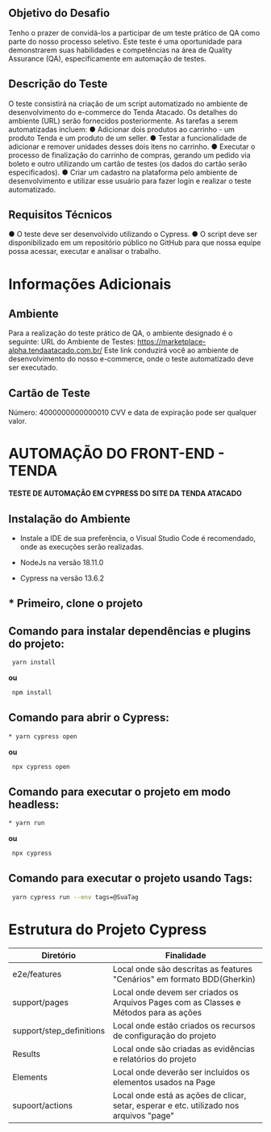 

## Objetivo do Desafio
Tenho o prazer de convidá-los a participar de um teste prático de QA como parte do
nosso processo seletivo. Este teste é uma oportunidade para demonstrarem suas habilidades e
competências na área de Quality Assurance (QA), especificamente em automação de testes.

## Descrição do Teste
O teste consistirá na criação de um script automatizado no ambiente de
desenvolvimento do e-commerce do Tenda Atacado. Os detalhes do ambiente (URL) serão
fornecidos posteriormente. As tarefas a serem automatizadas incluem:
● Adicionar dois produtos ao carrinho - um produto Tenda e um produto de um
seller.
● Testar a funcionalidade de adicionar e remover unidades desses dois itens no
carrinho.
● Executar o processo de finalização do carrinho de compras, gerando um
pedido via boleto e outro utilizando um cartão de testes (os dados do cartão
serão especificados).
● Criar um cadastro na plataforma pelo ambiente de desenvolvimento e utilizar
esse usuário para fazer login e realizar o teste automatizado.
## Requisitos Técnicos
● O teste deve ser desenvolvido utilizando o Cypress.
● O script deve ser disponibilizado em um repositório público no GitHub para
que nossa equipe possa acessar, executar e analisar o trabalho.
# Informações Adicionais
## Ambiente
Para a realização do teste prático de QA, o ambiente designado é o seguinte:
URL do Ambiente de Testes: https://marketplace-alpha.tendaatacado.com.br/
Este link conduzirá você ao ambiente de desenvolvimento do nosso
e-commerce, onde o teste automatizado deve ser executado.
## Cartão de Teste
Número: 4000000000000010
CVV e data de expiração pode ser qualquer valor.



# AUTOMAÇÃO DO FRONT-END - TENDA

**TESTE DE AUTOMAÇÃO EM CYPRESS DO SITE DA TENDA ATACADO**

## Instalação do Ambiente
* Instale a IDE de sua preferência, o Visual Studio Code é recomendado, onde as execuções serão realizadas.

* NodeJs na versão 18.11.0

* Cypress na versão 13.6.2

## *  Primeiro, clone o projeto

## Comando para instalar dependências e plugins do projeto:
```sh default
 yarn install
```
**ou**
```sh default
 npm install
```
## Comando para abrir o Cypress:
```sh default
* yarn cypress open
```
**ou**
```sh default
 npx cypress open
```
## Comando para executar o projeto em modo headless:
```sh default
* yarn run
```
**ou**
```sh default
 npx cypress
```
## Comando para executar o projeto usando Tags:
```sh default
 yarn cypress run --env tags=@SuaTag
```

# Estrutura do Projeto Cypress

| Diretório                         | Finalidade                                                                                                 | 
|--------------------------------|------------------------------------------------------------------------------------------------------------|
| e2e/features           | Local onde são descritas as features "Cenários" em formato BDD(Gherkin)                                           |
| support/pages              | Local onde devem ser criados os Arquivos Pages com as Classes e Métodos para as ações                   |
| support/step_definitions             | Local onde estão criados os recursos de configuração do projeto                                                           |
| Results             | Local onde são criadas as evidências e relatórios do projeto                                        |
| Elements            | Local onde deverão ser incluidos os elementos usados na Page        |
| supoort/actions     | Local onde está as ações de clicar, setar, esperar e etc. utilizado nos arquivos "page"







